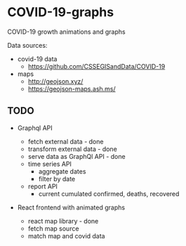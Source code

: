 # COVID-19-graphs

COVID-19 growth animations and graphs

Data sources: 
* covid-19 data
  * https://github.com/CSSEGISandData/COVID-19
* maps
  * http://geojson.xyz/
  * https://geojson-maps.ash.ms/

## TODO

* Graphql API
  * fetch external data - done
  * transform external data - done
  * serve data as GraphQl API - done
  * time series API
    * aggregate dates
    * filter by date
  * report API
    * current cumulated confirmed, deaths, recovered
     
* React frontend with animated graphs
  * react map library - done
  * fetch map source
  * match map and covid data



